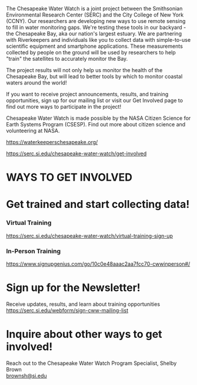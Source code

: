 The Chesapeake Water Watch is a joint project between the Smithsonian Environmental Research Center (SERC) and the City College of New York (CCNY). Our researchers are developing new ways to use remote sensing to fill in water monitoring gaps. We're testing these tools in our backyard - the Chesapeake Bay, aka our nation's largest estuary. We are partnering with Riverkeepers and individuals like you to collect data with simple-to-use scientific equipment and smartphone applications. These measurements collected by people on the ground will be used by researchers to help "train" the satellites to accurately monitor the Bay.  

The project results will not only help us monitor the health of the Chesapeake Bay, but will lead to better tools by which to monitor coastal waters around the world!   

If you want to receive project announcements, results, and training opportunities, sign up for our mailing list or visit our Get Involved page to find out more ways to participate in the project!  

Chesapeake Water Watch is made possible by the NASA Citizen Science for Earth Systems Program (CSESP). Find out more about citizen science and volunteering at NASA.  

https://waterkeeperschesapeake.org/  

https://serc.si.edu/chesapeake-water-watch/get-involved  

# WAYS TO GET INVOLVED  
# Get trained and start collecting data!  
### Virtual Training  
https://serc.si.edu/chesapeake-water-watch/virtual-training-sign-up  
### In-Person Training  
https://www.signupgenius.com/go/10c0e48aaac2aa7fcc70-cwwinperson#/  

# Sign up for the Newsletter!  
Receive updates, results, and learn about training opportunities  
https://serc.si.edu/webform/sign-cww-mailing-list  

# Inquire about other ways to get involved!  
Reach out to the Chesapeake Water Watch Program Specialist, Shelby Brown  
brownsh@si.edu  
